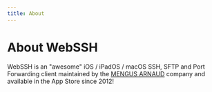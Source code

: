 ```yaml
---
title: About
---
```


# About WebSSH
WebSSH is an "awesome" iOS / iPadOS / macOS SSH, SFTP and Port Forwarding client maintained by the [MENGUS ARNAUD](/documentation/legal/company-behind-webssh/) company and available in the App Store since 2012!

